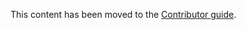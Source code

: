 This content has been moved to the [Contributor guide](https://docs.microsoft.com/contribute/dotnet-style-guide).
